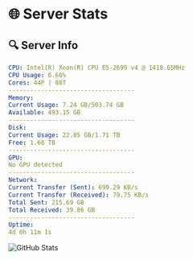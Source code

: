 # 🌐 Server Stats
## 🔍 Server Info
```yaml
CPU: Intel(R) Xeon(R) CPU E5-2699 v4 @ 1418.65MHz
CPU Usage: 6.60%
Cores: 44P | 88T
-----------------------------------
Memory:
Current Usage: 7.24 GB/503.74 GB
Available: 493.15 GB
-----------------------------------
Disk:
Current Usage: 22.85 GB/1.71 TB
Free: 1.60 TB
-----------------------------------
GPU:
No GPU detected
-----------------------------------
Network:
Current Transfer (Sent): 699.29 KB/s
Current Transfer (Received): 79.75 KB/s
Total Sent: 215.69 GB
Total Received: 39.86 GB
-----------------------------------
Uptime:
4d 0h 11m 1s
```
![GitHub Stats](https://img.shields.io/badge/Updated-2025-04-23_17:19:49-blue)